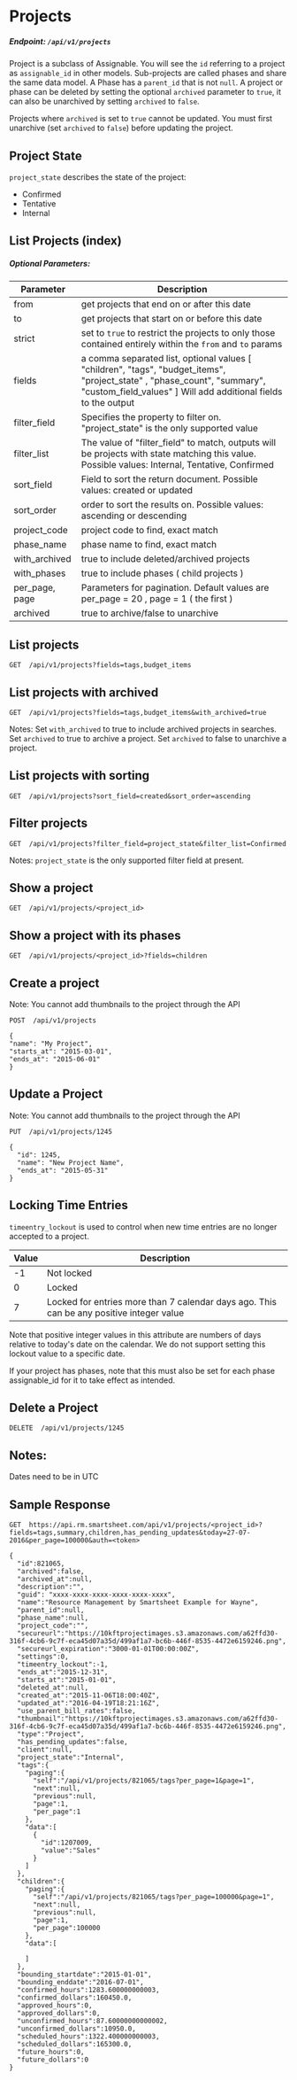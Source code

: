 # Projects

##### Endpoint: `/api/v1/projects`

Project is a subclass of Assignable. You will see the `id` referring to a project as `assignable_id` in other models. Sub-projects are called phases and share the same data model. A Phase has a `parent_id` that is not `null`. A project or phase can be deleted by setting the optional `archived` parameter to `true`, it can also be unarchived by setting `archived` to `false`.

Projects where `archived` is set to `true` cannot be updated. You must first unarchive (set `archived` to `false`) before updating the project.

## Project State

`project_state` describes the state of the project:

- Confirmed
- Tentative
- Internal

## List Projects (index)

##### Optional Parameters:

| **Parameter** | **Description** |
| ------------- | --------------- |
| from | get projects that end on or after this date |
| to | get projects that start on or before this date |
| strict | set to `true` to restrict the projects to only those contained entirely within the `from` and `to` params |
| fields | a comma separated list, optional values [ "children", "tags", "budget_items", "project_state" , "phase_count", "summary", "custom_field_values" ] Will add additional fields to the output |
| filter_field | Specifies the property to filter on. "project_state" is the only supported value |
| filter_list | The value of "filter_field" to match, outputs will be projects with state matching this value. Possible values: Internal, Tentative, Confirmed |
| sort_field | Field to sort the return document. Possible values: created or updated |
| sort_order | order to sort the results on. Possible values: ascending or descending |
| project_code | project code to find, exact match |
| phase_name | phase name to find, exact match |
| with_archived | true to include deleted/archived projects |
| with_phases | true to include phases ( child projects ) |
| per_page, page | Parameters for pagination. Default values are per_page = 20 , page = 1 ( the first )|
| archived | true to archive/false to unarchive |

## List projects

```
GET  /api/v1/projects?fields=tags,budget_items
```

## List projects with archived
```
GET  /api/v1/projects?fields=tags,budget_items&with_archived=true
```

Notes: Set `with_archived` to true to include archived projects in searches. Set `archived` to true to archive a project. Set `archived` to false to unarchive a project.

## List projects with sorting

```
GET  /api/v1/projects?sort_field=created&sort_order=ascending
```

## Filter projects

```
GET  /api/v1/projects?filter_field=project_state&filter_list=Confirmed
```

Notes: `project_state` is the only supported filter field at present.

## Show a project

```
GET  /api/v1/projects/<project_id>
```

## Show a project with its phases

```
GET  /api/v1/projects/<project_id>?fields=children
```

## Create a project
Note: You cannot add thumbnails to the project through the API

```
POST  /api/v1/projects

{
"name": "My Project",
"starts_at": "2015-03-01",
"ends_at": "2015-06-01"
}
```

## Update a Project
Note: You cannot add thumbnails to the project through the API

```
PUT  /api/v1/projects/1245

{
  "id": 1245,
  "name": "New Project Name",
  "ends_at": "2015-05-31"
}
```

## Locking Time Entries

`timeentry_lockout` is used to control when new time entries are no longer accepted to a project.

| **Value** | **Description** |
| ------------- | --------------- |
| -1 | Not locked |
| 0 | Locked |
| 7 | Locked for entries more than 7 calendar days ago. This can be any positive integer value |

Note that positive integer values in this attribute are numbers of days relative to today's date on the calendar. We do not support setting this lockout value to a specific date.

If your project has phases, note that this must also be set for each phase assignable_id for it to take effect as intended.

## Delete a Project

```
DELETE  /api/v1/projects/1245
```

## Notes:

Dates need to be in UTC

## Sample Response

```
GET  https://api.rm.smartsheet.com/api/v1/projects/<project_id>?fields=tags,summary,children,has_pending_updates&today=27-07-2016&per_page=100000&auth=<token>
```

```
{
  "id":821065,
  "archived":false,
  "archived_at":null,
  "description":"",
  "guid": "xxxx-xxxx-xxxx-xxxx-xxxx-xxxx",
  "name":"Resource Management by Smartsheet Example for Wayne",
  "parent_id":null,
  "phase_name":null,
  "project_code":"",
  "secureurl":"https://10kftprojectimages.s3.amazonaws.com/a62ffd30-316f-4cb6-9c7f-eca45d07a35d/499af1a7-bc6b-446f-8535-4472e6159246.png",
  "secureurl_expiration":"3000-01-01T00:00:00Z",
  "settings":0,
  "timeentry_lockout":-1,
  "ends_at":"2015-12-31",
  "starts_at":"2015-01-01",
  "deleted_at":null,
  "created_at":"2015-11-06T18:00:40Z",
  "updated_at":"2016-04-19T18:21:16Z",
  "use_parent_bill_rates":false,
  "thumbnail":"https://10kftprojectimages.s3.amazonaws.com/a62ffd30-316f-4cb6-9c7f-eca45d07a35d/499af1a7-bc6b-446f-8535-4472e6159246.png",
  "type":"Project",
  "has_pending_updates":false,
  "client":null,
  "project_state":"Internal",
  "tags":{
    "paging":{
      "self":"/api/v1/projects/821065/tags?per_page=1&page=1",
      "next":null,
      "previous":null,
      "page":1,
      "per_page":1
    },
    "data":[
      {
        "id":1207009,
        "value":"Sales"
      }
    ]
  },
  "children":{
    "paging":{
      "self":"/api/v1/projects/821065/tags?per_page=100000&page=1",
      "next":null,
      "previous":null,
      "page":1,
      "per_page":100000
    },
    "data":[

    ]
  },
  "bounding_startdate":"2015-01-01",
  "bounding_enddate":"2016-07-01",
  "confirmed_hours":1283.600000000003,
  "confirmed_dollars":160450.0,
  "approved_hours":0,
  "approved_dollars":0,
  "unconfirmed_hours":87.60000000000002,
  "unconfirmed_dollars":10950.0,
  "scheduled_hours":1322.400000000003,
  "scheduled_dollars":165300.0,
  "future_hours":0,
  "future_dollars":0
}
```
